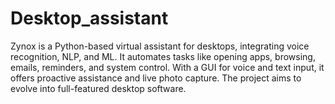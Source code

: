 # Desktop_assistant
Zynox is a Python-based virtual assistant for desktops, integrating voice recognition, NLP, and ML. It automates tasks like opening apps, browsing, emails, reminders, and system control. With a GUI for voice and text input, it offers proactive assistance and live photo capture. The project aims to evolve into full-featured desktop software.
